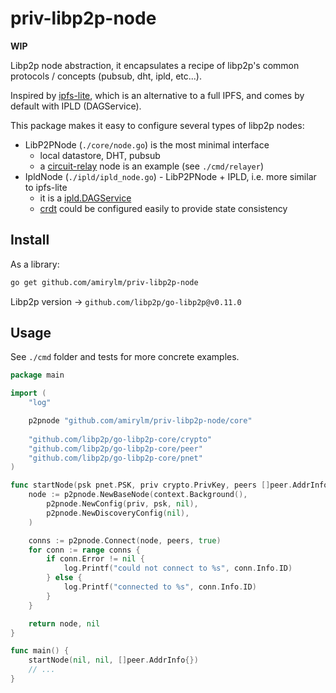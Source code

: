 # priv-libp2p-node

**WIP**

Libp2p node abstraction, it encapsulates a recipe of libp2p's common protocols / concepts 
(pubsub, dht, ipld, etc...).

Inspired by [ipfs-lite](https://github.com/hsanjuan/ipfs-lite), which is an alternative to a full IPFS, 
and comes by default with IPLD (DAGService).

This package makes it easy to configure several types of libp2p nodes:
- LibP2PNode (`./core/node.go`) is the most minimal interface
    - local datastore, DHT, pubsub
    - a [circuit-relay](https://docs.libp2p.io/concepts/circuit-relay/) node is an example (see `./cmd/relayer`)
- IpldNode (`./ipld/ipld_node.go`) - LibP2PNode + IPLD, i.e. more similar to ipfs-lite
    - it is a [ipld.DAGService](https://godoc.org/github.com/ipfs/go-ipld-format#DAGService)
    - [crdt](https://github.com/ipfs/go-ds-crdt) 
    could be configured easily to provide state consistency

## Install

As a library:

```bash
go get github.com/amirylm/priv-libp2p-node
```

Libp2p version -> `github.com/libp2p/go-libp2p@v0.11.0`

## Usage

See `./cmd` folder and tests for more concrete examples.

```go
package main

import (
    "log"

	p2pnode "github.com/amirylm/priv-libp2p-node/core"
	
	"github.com/libp2p/go-libp2p-core/crypto"
	"github.com/libp2p/go-libp2p-core/peer"
	"github.com/libp2p/go-libp2p-core/pnet"
)

func startNode(psk pnet.PSK, priv crypto.PrivKey, peers []peer.AddrInfo) (p2pnode.LibP2PNode, error) {
    node := p2pnode.NewBaseNode(context.Background(),
		p2pnode.NewConfig(priv, psk, nil),
		p2pnode.NewDiscoveryConfig(nil),
	)

	conns := p2pnode.Connect(node, peers, true)
	for conn := range conns {
		if conn.Error != nil {
			log.Printf("could not connect to %s", conn.Info.ID)
		} else {
			log.Printf("connected to %s", conn.Info.ID)
		}
	}

	return node, nil
}

func main() {
    startNode(nil, nil, []peer.AddrInfo{})
    // ...
}
``` 

